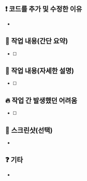 ## ❗️ 코드를 추가 및 수정한 이유
- 

## 🧾 작업 내용(간단 요약)
- [ ]

## 📖 작업 내용(자세한 설명)
- [ ]
  
## 🔥 작업 간 발생했던 어려움
- [ ]

## 📸 스크린샷(선택)
- 

## ❓ 기타
- 
